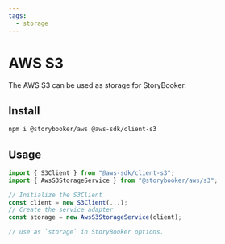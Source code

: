 ```yaml
---
tags:
  - storage
---
```


# AWS S3

The AWS S3 can be used as storage for StoryBooker.

## Install

```sh
npm i @storybooker/aws @aws-sdk/client-s3
```

## Usage

```js
import { S3Client } from "@aws-sdk/client-s3";
import { AwsS3StorageService } from "@storybooker/aws/s3";

// Initialize the S3Client
const client = new S3Client(...);
// Create the service adapter
const storage = new AwsS3StorageService(client);

// use as `storage` in StoryBooker options.
```
